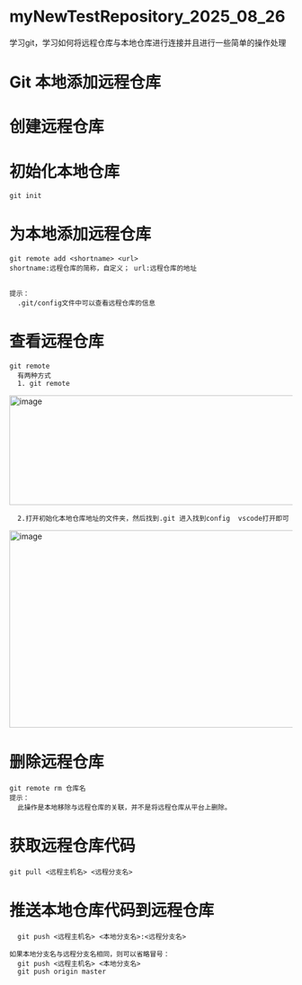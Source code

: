 # myNewTestRepository_2025_08_26
学习git，学习如何将远程仓库与本地仓库进行连接并且进行一些简单的操作处理

# Git 本地添加远程仓库
# 创建远程仓库
  # 初始化本地仓库
    git init 
      
  # 为本地添加远程仓库
    git remote add <shortname> <url>
    shortname:远程仓库的简称，自定义； url:远程仓库的地址

      
    提示： 
      .git/config文件中可以查看远程仓库的信息
 
  # 查看远程仓库    
    git remote
      有两种方式 
      1. git remote
 <img width="867" height="195" alt="image" src="https://github.com/user-attachments/assets/899b6ed1-d865-48cc-ad9f-617acf568256" />
      
      2.打开初始化本地仓库地址的文件夹，然后找到.git 进入找到config  vscode打开即可
 <img width="843" height="351" alt="image" src="https://github.com/user-attachments/assets/c2cd4a2e-9848-4dbe-84c8-858a5aa76458" />

  # 删除远程仓库 
    git remote rm 仓库名
    提示： 
      此操作是本地移除与远程仓库的关联，并不是将远程仓库从平台上删除。
    
  # 获取远程仓库代码
    git pull <远程主机名> <远程分支名>
    
  # 推送本地仓库代码到远程仓库
      git push <远程主机名> <本地分支名>:<远程分支名>
    
    如果本地分支名与远程分支名相同，则可以省略冒号：
      git push <远程主机名> <本地分支名> 
      git push origin master
